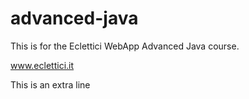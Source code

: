 # advanced-java
This is for the Eclettici WebApp Advanced Java course.

www.eclettici.it


This is an extra line
